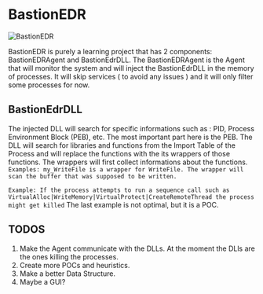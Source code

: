 # BastionEDR

![BastionEDR]([path/to/image.png](https://imgur.com/a/1ezpNlm))

BastionEDR is purely a learning project that has 2 components: BastionEDRAgent and BastionEdrDLL.
The BastionEDRAgent is the Agent that will monitor the system and will inject the BastionEdrDLL in the memory of processes.
It will skip services ( to avoid any issues ) and it will only filter some processes for now.

## BastionEdrDLL

The injected DLL will search for specific informations such as : PID, Process Environment Block (PEB), etc.
The most important part here is the PEB. The DLL will search for libraries and functions from the Import Table of the Process and will replace the functions with 
the its wrappers of those functions. The wrappers will first collect informations about the functions.
`Examples: my_WriteFile is a wrapper for WriteFile. The wrapper will scan the buffer that was supposed to be written.`

`Example: If the process attempts to run a sequence call such as VirtualAlloc|WriteMemory|VirtualProtect|CreateRemoteThread the process might get killed`
The last example is not optimal, but it is a POC.

## TODOS

1. Make the Agent communicate with the DLLs. At the moment the DLls are the ones killing the processes.
2. Create more POCs and heuristics.
3. Make a better Data Structure.
4. Maybe a GUI?
